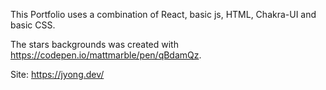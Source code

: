 This Portfolio uses a combination of React, basic js, HTML, Chakra-UI and basic CSS.

The stars backgrounds was created with https://codepen.io/mattmarble/pen/qBdamQz.

Site: https://jyong.dev/
